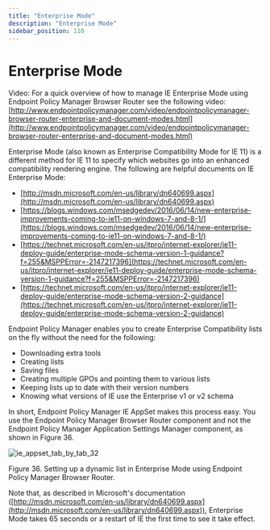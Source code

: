 ```yaml
---
title: "Enterprise Mode"
description: "Enterprise Mode"
sidebar_position: 110
---
```


# Enterprise Mode

Video: For a quick overview of how to manage IE Enterprise Mode using Endpoint Policy Manager
Browser Router see the following video:
[http://www.endpointpolicymanager.com/video/endpointpolicymanager-browser-router-enterprise-and-document-modes.html](http://www.endpointpolicymanager.com/video/endpointpolicymanager-browser-router-enterprise-and-document-modes.html)

Enterprise Mode (also known as Enterprise Compatibility Mode for IE 11) is a different method for IE
11 to specify which websites go into an enhanced compatibility rendering engine. The following are
helpful documents on IE Enterprise Mode:

- [http://msdn.microsoft.com/en-us/library/dn640699.aspx](http://msdn.microsoft.com/en-us/library/dn640699.aspx)
- [https://blogs.windows.com/msedgedev/2016/06/14/new-enterprise-improvements-coming-to-ie11-on-windows-7-and-8-1/](https://blogs.windows.com/msedgedev/2016/06/14/new-enterprise-improvements-coming-to-ie11-on-windows-7-and-8-1/)
- [https://technet.microsoft.com/en-us/itpro/internet-explorer/ie11-deploy-guide/enterprise-mode-schema-version-1-guidance?f=255&MSPPError=-2147217396](https://technet.microsoft.com/en-us/itpro/internet-explorer/ie11-deploy-guide/enterprise-mode-schema-version-1-guidance?f=255&MSPPError=-2147217396)
- [https://technet.microsoft.com/en-us/itpro/internet-explorer/ie11-deploy-guide/enterprise-mode-schema-version-2-guidance](https://technet.microsoft.com/en-us/itpro/internet-explorer/ie11-deploy-guide/enterprise-mode-schema-version-2-guidance)

Endpoint Policy Manager enables you to create Enterprise Compatibility lists on the fly without the
need for the following:

- Downloading extra tools
- Creating lists
- Saving files
- Creating multiple GPOs and pointing them to various lists
- Keeping lists up to date with their version numbers
- Knowing what versions of IE use the Enterprise v1 or v2 schema

In short, Endpoint Policy Manager IE AppSet makes this process easy. You use the Endpoint Policy
Manager Browser Router component and not the Endpoint Policy Manager Application Settings Manager
component, as shown in Figure 36.

![ie_appset_tab_by_tab_32](/images/endpointpolicymanager/applicationsettings/preconfigured/internetexplorer/tab/ie_appset_tab_by_tab_32.webp)

Figure 36. Setting up a dynamic list in Enterprise Mode using Endpoint Policy Manager Browser
Router.

Note that, as described in Microsoft's documentation
([http://msdn.microsoft.com/en-us/library/dn640699.aspx](http://msdn.microsoft.com/en-us/library/dn640699.aspx)),
Enterprise Mode takes 65 seconds or a restart of IE the first time to see it take effect.
